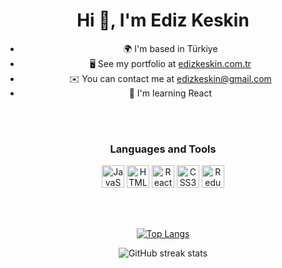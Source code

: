 <h1 align="center">Hi 👋, I'm Ediz Keskin</h1>
<div align="center">

* 🌍  I'm based in Türkiye
* 🖥️  See my portfolio at [edizkeskin.com.tr](http://edizkeskin.com.tr)
* ✉️  You can contact me at [edizkeskin@gmail.com](mailto:edizkeskin@gmail.com)
* 🧠  I'm learning React
</div>

<br/> 
<br/> 


<h3 align="center"><b>Languages and Tools</b></h3>
<p align="center"> 
<a href="https://developer.mozilla.org/en-US/docs/Web/JavaScript" target="_blank" rel="noreferrer"><img src="https://raw.githubusercontent.com/danielcranney/readme-generator/main/public/icons/skills/javascript-colored.svg" width="36" height="36" alt="JavaScript" /></a>
<a href="https://developer.mozilla.org/en-US/docs/Glossary/HTML5" target="_blank" rel="noreferrer"><img src="https://raw.githubusercontent.com/danielcranney/readme-generator/main/public/icons/skills/html5-colored.svg" width="36" height="36" alt="HTML5" /></a>
<a href="https://reactjs.org/" target="_blank" rel="noreferrer"><img src="https://raw.githubusercontent.com/danielcranney/readme-generator/main/public/icons/skills/react-colored.svg" width="36" height="36" alt="React" /></a>
<a href="https://www.w3.org/TR/CSS/#css" target="_blank" rel="noreferrer"><img src="https://raw.githubusercontent.com/danielcranney/readme-generator/main/public/icons/skills/css3-colored.svg" width="36" height="36" alt="CSS3" /></a>
<a href="https://redux.js.org/" target="_blank" rel="noreferrer"><img src="https://raw.githubusercontent.com/danielcranney/readme-generator/main/public/icons/skills/redux-colored.svg" width="36" height="36" alt="Redux" /></a>
 </a> </p>


<br />
<br />

<div align="center">

[![Top Langs](https://github-readme-stats.vercel.app/api/top-langs/?username=EdizKeskin&theme=tokyonight&show_icons=true)](https://github.com/anuraghazra/github-readme-stats)


</div>

<div align="center">

![GitHub streak stats](https://github-readme-streak-stats.herokuapp.com/?user=EdizKeskin&theme=tokyonight&show_icons=true)  


</div>
